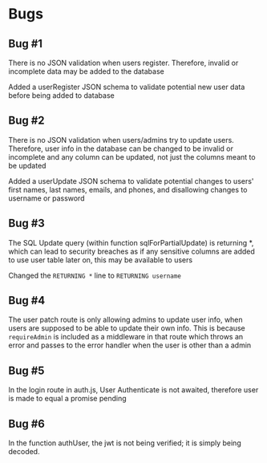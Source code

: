 # Bugs

## Bug #1

There is no JSON validation when users register. Therefore, invalid or incomplete data may be added to the database

Added a userRegister JSON schema to validate potential new user data before being added to database

## Bug #2

There is no JSON validation when users/admins try to update users. Therefore, user info in the database can be changed to be invalid or incomplete and any column can be updated, not just the columns meant to be updated

Added a userUpdate JSON schema to validate potential changes to users' first names, last names, emails, and phones, and disallowing changes to username or password

## Bug #3

The SQL Update query (within function sqlForPartialUpdate) is returning *, which can lead to security breaches as if any sensitive columns are added to use user table later on, this may be available to users

Changed the `RETURNING *` line to `RETURNING username`

## Bug #4

The user patch route is only allowing admins to update user info, when users are supposed to be able to update their own info. This is because `requireAdmin`  is included as a middleware in that route which throws an error and passes to the error handler when the user is other than a admin

## Bug #5

In the login route in auth.js, User Authenticate is not awaited, therefore user is made to equal a promise pending

## Bug #6

In the function authUser, the jwt is not being verified; it is simply being decoded.















